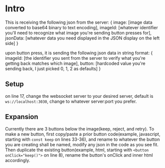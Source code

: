 # Intro

This is receiving the following json from the server: { image: [image data converted to base64 binary to text encoding], imageId: [whatever identifier you'll need to recognize what image you're sending button presses for], jsonData: [whatever data you need displayed in the JSON display on the left side] }

upon button press, it is sending the following json data in string format: { imageId: [the identifier you sent from the server to verify what you're getting back matches which image], button: [hardcoded value you're sending back, I just picked 0, 1, 2 as defaults] }

## Setup

on line 17, change the websocket server to your desired server, default is `ws://localhost:3030`, change to whatever server:port you prefer.

## Expansion

Currently there are 3 buttons below the image(keep, reject, and retry). To make a new button, first copy/paste a prior button code(example, javascript, starting with `const keep` on lines 33-36), and rename to whatever the button you are creating shall be named, modify any json in the code as you see fit. Then duplicate the existing button(example, html, starting with `<button onClick="keep()">` on line 8), rename the button's onClick and inner html accordingly.
